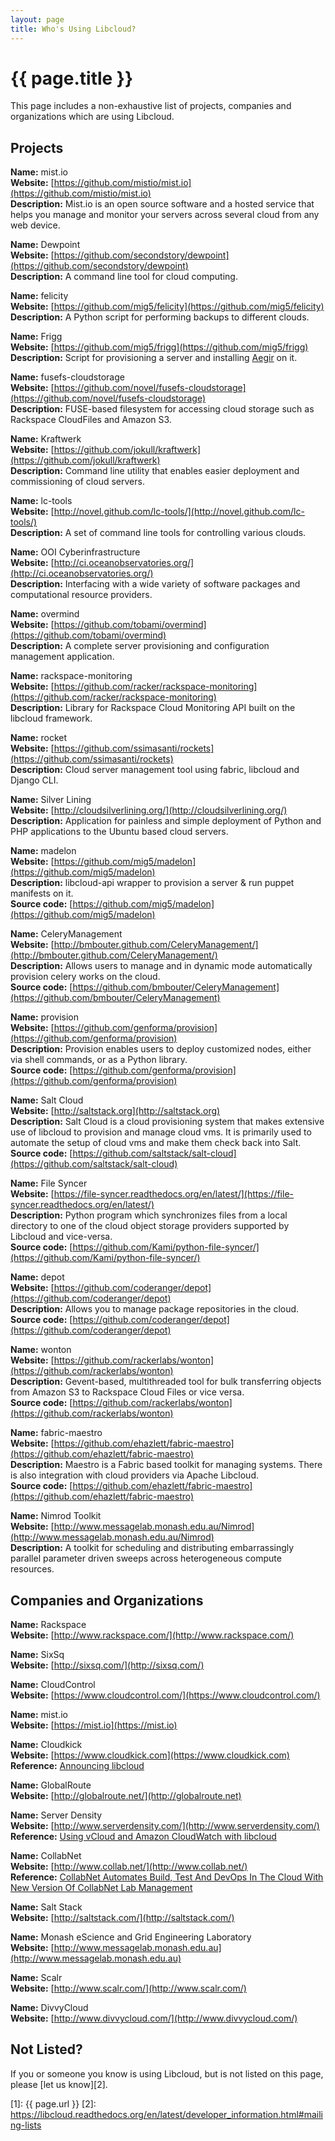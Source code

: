 ```yaml
---
layout: page
title: Who's Using Libcloud?
---
```


# {{ page.title }}

This page includes a non-exhaustive list of projects, companies and
organizations which are using Libcloud.

## Projects

**Name:** mist.io  
**Website:** [https://github.com/mistio/mist.io](https://github.com/mistio/mist.io)  
**Description:** Mist.io is an open source software and a hosted service that
helps you manage and monitor your servers across several cloud from any web
device.  

**Name:** Dewpoint  
**Website:** [https://github.com/secondstory/dewpoint](https://github.com/secondstory/dewpoint)  
**Description:** A command line tool for cloud computing.  

**Name:** felicity  
**Website:** [https://github.com/mig5/felicity](https://github.com/mig5/felicity)  
**Description:** A Python script for performing backups to different clouds.  

**Name:** Frigg  
**Website:** [https://github.com/mig5/frigg](https://github.com/mig5/frigg)  
**Description:** Script for provisioning a server and installing
[Aegir](http://aegirproject.org/) on it.  

**Name:** fusefs-cloudstorage  
**Website:** [https://github.com/novel/fusefs-cloudstorage](https://github.com/novel/fusefs-cloudstorage)  
**Description:** FUSE-based filesystem for accessing cloud storage such as
Rackspace CloudFiles and Amazon S3.

**Name:** Kraftwerk  
**Website:** [https://github.com/jokull/kraftwerk](https://github.com/jokull/kraftwerk)  
**Description:** Command line utility that enables easier deployment and commissioning of cloud servers.

**Name:** lc-tools  
**Website:** [http://novel.github.com/lc-tools/](http://novel.github.com/lc-tools/)  
**Description:** A set of command line tools for controlling various clouds.

**Name:** OOI Cyberinfrastructure  
**Website:** [http://ci.oceanobservatories.org/](http://ci.oceanobservatories.org/)  
**Description:** Interfacing with a wide variety of software packages and computational resource providers.  

**Name:** overmind  
**Website:** [https://github.com/tobami/overmind](https://github.com/tobami/overmind)  
**Description:** A complete server provisioning and configuration management application.  

**Name:** rackspace-monitoring  
**Website:** [https://github.com/racker/rackspace-monitoring](https://github.com/racker/rackspace-monitoring)  
**Description:** Library for Rackspace Cloud Monitoring API built on the libcloud framework.

**Name:** rocket  
**Website:** [https://github.com/ssimasanti/rockets](https://github.com/ssimasanti/rockets)  
**Description:** Cloud server management tool using fabric, libcloud and Django CLI.  

**Name:** Silver Lining  
**Website:** [http://cloudsilverlining.org/](http://cloudsilverlining.org/)  
**Description:** Application for painless and simple deployment of Python and
PHP applications to the Ubuntu based cloud servers.  

**Name:** madelon  
**Website:** [https://github.com/mig5/madelon](https://github.com/mig5/madelon)  
**Description:** libcloud-api wrapper to provision a server & run puppet
manifests on it.  
**Source code:** [https://github.com/mig5/madelon](https://github.com/mig5/madelon)  

**Name:** CeleryManagement  
**Website:** [http://bmbouter.github.com/CeleryManagement/](http://bmbouter.github.com/CeleryManagement/)  
**Description:** Allows users to manage and in dynamic mode automatically
provision celery works on the cloud.   
**Source code:** [https://github.com/bmbouter/CeleryManagement](https://github.com/bmbouter/CeleryManagement)

**Name:** provision  
**Website:** [https://github.com/genforma/provision](https://github.com/genforma/provision)  
**Description:** Provision enables users to deploy customized nodes, either via
shell commands, or as a Python library.   
**Source code:** [https://github.com/genforma/provision](https://github.com/genforma/provision)

**Name:** Salt Cloud  
**Website:** [http://saltstack.org](http://saltstack.org)  
**Description:** Salt Cloud is a cloud provisioning system that makes extensive
use of libcloud to  provision and manage cloud vms. It is primarily used to
automate the setup of cloud vms and make them check back into Salt.   
**Source code:** [https://github.com/saltstack/salt-cloud](https://github.com/saltstack/salt-cloud)

**Name:** File Syncer  
**Website:** [https://file-syncer.readthedocs.org/en/latest/](https://file-syncer.readthedocs.org/en/latest/)  
**Description:** Python program which synchronizes files from a local directory
to one of the cloud object storage providers supported by Libcloud and
vice-versa.  
**Source code:** [https://github.com/Kami/python-file-syncer/](https://github.com/Kami/python-file-syncer/)

**Name:** depot  
**Website:** [https://github.com/coderanger/depot](https://github.com/coderanger/depot)  
**Description:** Allows you to manage package repositories in the cloud.  
**Source code:** [https://github.com/coderanger/depot](https://github.com/coderanger/depot)

**Name:** wonton  
**Website:** [https://github.com/rackerlabs/wonton](https://github.com/rackerlabs/wonton)  
**Description:** Gevent-based, multithreaded tool for bulk transferring objects
from Amazon S3 to Rackspace Cloud Files or vice versa.  
**Source code:** [https://github.com/rackerlabs/wonton](https://github.com/rackerlabs/wonton)

**Name:** fabric-maestro  
**Website:** [https://github.com/ehazlett/fabric-maestro](https://github.com/ehazlett/fabric-maestro)  
**Description:** Maestro is a Fabric based toolkit for managing systems. There
is also integration with cloud providers via Apache Libcloud.  
**Source code:** [https://github.com/ehazlett/fabric-maestro](https://github.com/ehazlett/fabric-maestro)

**Name:** Nimrod Toolkit  
**Website:** [http://www.messagelab.monash.edu.au/Nimrod](http://www.messagelab.monash.edu.au/Nimrod)  
**Description:** A toolkit for scheduling and distributing embarrassingly
parallel parameter driven sweeps across heterogeneous compute resources.

## Companies and Organizations

**Name:** Rackspace  
**Website:** [http://www.rackspace.com/](http://www.rackspace.com/)

**Name:** SixSq  
**Website:** [http://sixsq.com/](http://sixsq.com/)

**Name:** CloudControl  
**Website:** [https://www.cloudcontrol.com/](https://www.cloudcontrol.com/)

**Name:** mist.io   
**Website:** [https://mist.io](https://mist.io)  

**Name:** Cloudkick  
**Website:** [https://www.cloudkick.com](https://www.cloudkick.com)  
**Reference:** [Announcing libcloud](https://www.cloudkick.com/blog/2009/jul/23/libcloud-announced/)

**Name:** GlobalRoute  
**Website:** [http://globalroute.net/](http://globalroute.net)

**Name:** Server Density  
**Website:** [http://www.serverdensity.com/](http://www.serverdensity.com/)  
**Reference:** [Using vCloud and Amazon CloudWatch with libcloud](http://blog.boxedice.com/2010/03/04/using-vcloud-and-amazon-cloudwatch-with-libcloud/)

**Name:** CollabNet  
**Website:** [http://www.collab.net/](http://www.collab.net/)  
**Reference:** [CollabNet Automates Build, Test And DevOps In The Cloud With New Version Of CollabNet Lab Management](http://www.itnewsonline.com/showprnstory.php?storyid=215128)

**Name:** Salt Stack  
**Website:** [http://saltstack.com/](http://saltstack.com/)  

**Name:** Monash eScience and Grid Engineering Laboratory  
**Website:** [http://www.messagelab.monash.edu.au](http://www.messagelab.monash.edu.au)  

**Name:** Scalr  
**Website:** [http://www.scalr.com/](http://www.scalr.com/)

**Name:** DivvyCloud  
**Website:** [http://www.divvycloud.com/](http://www.divvycloud.com/)

## Not Listed?

If you or someone you know is using Libcloud, but is not listed on this page,
please [let us know][2].

[1]: {{ page.url }}
[2]: https://libcloud.readthedocs.org/en/latest/developer_information.html#mailing-lists
